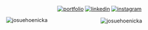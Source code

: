 <div align="center">

  [![portfolio](https://img.shields.io/badge/portfolio-000?style=for-the-badge&logo=ko-fi&logoColor=000000&color=9faff1)](https://josuehoenicka-portfolio2.web.app/#/)
  [![linkedin](https://img.shields.io/badge/linkedin-000?style=for-the-badge&logo=linkedin&logoColor=000000&color=9faff1)](https://www.linkedin.com/in/josuehoenicka/)
  [![instagram](https://img.shields.io/badge/instagram-000?style=for-the-badge&logo=instagram&logoColor=000000&color=9faff1)](https://www.instagram.com/josuehoenicka/?hl=es)
  </div>
  <div align="center" width="100vw" align-items="center" justify-content="center" style="width=100vw; justify-content=center; align-items=center">
  
  <p><img align="left" src="https://github-readme-stats.vercel.app/api/top-langs?username=josuehoenicka&show_icons=true&theme=highcontrast&title_color=9faff1fa&text_color=9faff1a1&bg_color=000000&hide_border=true&locale=en&layout=compact" alt="josuehoenicka" /></p>

<p>&nbsp;<img align="center" src="https://github-readme-stats.vercel.app/api?username=josuehoenicka&show_icons=true&title_color=9faff1fa&&text_color=9faff1a1&bg_color=000000&hide_border=true&locale=en" alt="josuehoenicka" /></p>
  
</div>

